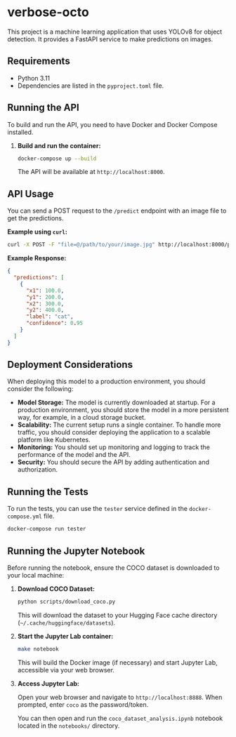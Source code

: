 # verbose-octo

This project is a machine learning application that uses YOLOv8 for object detection. It provides a FastAPI service to make predictions on images.

## Requirements

*   Python 3.11
*   Dependencies are listed in the `pyproject.toml` file.

## Running the API

To build and run the API, you need to have Docker and Docker Compose installed.

1.  **Build and run the container:**

    ```bash
    docker-compose up --build
    ```

    The API will be available at `http://localhost:8000`.

## API Usage

You can send a POST request to the `/predict` endpoint with an image file to get the predictions.

**Example using `curl`:**

```bash
curl -X POST -F "file=@/path/to/your/image.jpg" http://localhost:8000/predict/
```

**Example Response:**

```json
{
  "predictions": [
    {
      "x1": 100.0,
      "y1": 200.0,
      "x2": 300.0,
      "y2": 400.0,
      "label": "cat",
      "confidence": 0.95
    }
  ]
}
```

## Deployment Considerations

When deploying this model to a production environment, you should consider the following:

*   **Model Storage:** The model is currently downloaded at startup. For a production environment, you should store the model in a more persistent way, for example, in a cloud storage bucket.
*   **Scalability:** The current setup runs a single container. To handle more traffic, you should consider deploying the application to a scalable platform like Kubernetes.
*   **Monitoring:** You should set up monitoring and logging to track the performance of the model and the API.
*   **Security:** You should secure the API by adding authentication and authorization.

## Running the Tests

To run the tests, you can use the `tester` service defined in the `docker-compose.yml` file.

```bash
docker-compose run tester
```

## Running the Jupyter Notebook

Before running the notebook, ensure the COCO dataset is downloaded to your local machine:

1.  **Download COCO Dataset:**

    ```bash
    python scripts/download_coco.py
    ```

    This will download the dataset to your Hugging Face cache directory (`~/.cache/huggingface/datasets`).

2.  **Start the Jupyter Lab container:**

    ```bash
    make notebook
    ```

    This will build the Docker image (if necessary) and start Jupyter Lab, accessible via your web browser.

3.  **Access Jupyter Lab:**

    Open your web browser and navigate to `http://localhost:8888`.
    When prompted, enter `coco` as the password/token.

    You can then open and run the `coco_dataset_analysis.ipynb` notebook located in the `notebooks/` directory.